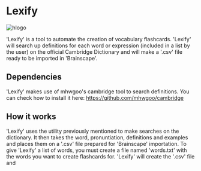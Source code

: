 # Lexify
![hlogo](https://github.com/user-attachments/assets/b2e516ec-0f5d-47f4-b0b7-49b1ce10f5ee)

'Lexify' is a tool to automate the creation of vocabulary flashcards. 'Lexify' will search up definitions for each word or expression (included in a list by the user) on the official Cambridge Dictionary and will make a '.csv' file ready to be imported in 'Brainscape'.

## Dependencies
'Lexify' makes use of mhwgoo's cambridge tool to search definitions. You can check how to install it here: https://github.com/mhwgoo/cambridge

## How it works
'Lexify' uses the utility previously mentioned to make searches on the dictionary. It then takes the word, pronuntiation, definitions and examples and places them on a '.csv' file prepared for 'Brainscape' importation. To give 'Lexify' a list of words, you must create a file named 'words.txt' with the words you want to create flashcards for. 'Lexify' will create the '.csv' file and 
